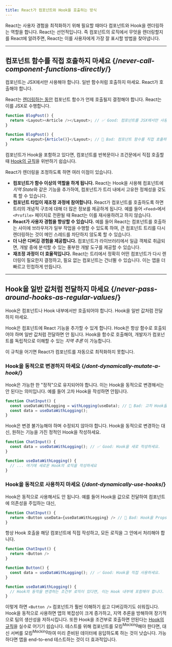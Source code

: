 ```yaml
---
title: React가 컴포넌트와 Hook을 호출하는 방식
---
```


<Intro>
React는 사용자 경험을 최적화하기 위해 필요할 때마다 컴포넌트와 Hook을 렌더링하는 역할을 합니다. React는 선언적입니다. 즉 컴포넌트의 로직에서 무엇을 렌더링할지를 React에 알려주면, React는 이를 사용자에게 가장 잘 표시할 방법을 찾아냅니다.
</Intro>

<InlineToc />

---

## 컴포넌트 함수를 직접 호출하지 마세요 {/*never-call-component-functions-directly*/}
컴포넌트는 JSX에서만 사용해야 합니다. 일반 함수처럼 호출하지 마세요. React가 호출해야 합니다.

React는 [렌더링하는 동안](/reference/rules/components-and-hooks-must-be-pure#how-does-react-run-your-code) 컴포넌트 함수가 언제 호출될지 결정해야 합니다. React는 이를 JSX로 수행합니다.

```js {2}
function BlogPost() {
  return <Layout><Article /></Layout>; // ✅ Good: 컴포넌트를 JSX에서만 사용합니다.
}
```

```js {expectedErrors: {'react-compiler': [2]}} {2}
function BlogPost() {
  return <Layout>{Article()}</Layout>; // 🔴 Bad: 컴포넌트 함수를 직접 호출하지 마세요.
}
```

컴포넌트가 Hook을 포함하고 있다면, 컴포넌트를 반복문이나 조건문에서 직접 호출할 때 [Hook의 규칙](/reference/rules/rules-of-hooks)을 위반하기 쉽습니다.

React가 렌더링을 조정하도록 하면 여러 이점이 있습니다.

* **컴포넌트가 함수 이상의 역할을 하게 됩니다.** React는 Hook을 사용해 컴포넌트에 <em>지역 State</em>와 같은 기능을 추가하여, 컴포넌트가 트리 내에서 고유한 정체성을 갖도록 할 수 있습니다.
* **컴포넌트 타입이 재조정 과정에 참여합니다.** React가 컴포넌트를 호출하도록 하면 트리의 개념적 구조에 대해 더 많은 정보를 제공하게 됩니다. 예를 들어 `<Feed>`에서 `<Profile>` 페이지로 전환될 때 React는 이를 재사용하려고 하지 않습니다.
* **React가 사용자 경험을 향상할 수 있습니다.** 예를 들어 React는 컴포넌트를 호출하는 사이에 브라우저가 일부 작업을 수행할 수 있도록 하여, 큰 컴포넌트 트리를 다시 렌더링하는 것이 메인 스레드를 차단하지 않도록 할 수 있습니다.
* **더 나은 디버깅 경험을 제공합니다.** 컴포넌트가 라이브러리에서 일급 객체로 취급되면, 개발 중에 분석할 수 있는 풍부한 개발 도구를 제공할 수 있습니다.
* **재조정 과정이 더 효율적입니다.** React는 트리에서 정확히 어떤 컴포넌트가 다시 렌더링이 필요한지 결정하고, 필요 없는 컴포넌트는 건너뛸 수 있습니다. 이는 앱을 더 빠르고 민첩하게 만듭니다.

---

## Hook을 일반 값처럼 전달하지 마세요 {/*never-pass-around-hooks-as-regular-values*/}

Hook은 컴포넌트나 Hook 내부에서만 호출되어야 합니다. Hook을 일반 값처럼 전달하지 마세요.

Hook은 컴포넌트에 React 기능을 추가할 수 있게 합니다. Hook은 항상 함수로 호출되어야 하며 일반 값처럼 전달하면 안 됩니다. Hook을 함수로 호출해야, 개발자가 컴포넌트를 독립적으로 이해할 수 있는 _지역 추론_ 이 가능합니다.

이 규칙을 어기면 React가 컴포넌트를 자동으로 최적화하지 못합니다.

### Hook을 동적으로 변경하지 마세요 {/*dont-dynamically-mutate-a-hook*/}

Hook은 가능한 한 "정적"으로 유지되어야 합니다. 이는 Hook을 동적으로 변경해서는 안 된다는 의미입니다. 예를 들어 고차 Hook을 작성하면 안됩니다.

```js {expectedErrors: {'react-compiler': [2, 3]}} {2}
function ChatInput() {
  const useDataWithLogging = withLogging(useData); // 🔴 Bad: 고차 Hook을 작성하지 마세요.
  const data = useDataWithLogging();
}
```

Hook은 변경 불가능해야 하며 수정되지 않아야 합니다. Hook을 동적으로 변경하는 대신, 원하는 기능을 가진 정적인 Hook을 작성하세요.

```js {2,6}
function ChatInput() {
  const data = useDataWithLogging(); // ✅ Good: Hook을 새로 작성하세요.
}

function useDataWithLogging() {
  // ... 여기에 새로운 Hook의 로직을 작성하세요
}
```

### Hook을 동적으로 사용하지 마세요 {/*dont-dynamically-use-hooks*/}

Hook은 동적으로 사용해서도 안 됩니다. 예를 들어 Hook을 값으로 전달하여 컴포넌트에 의존성을 주입하는 대신,

```js {expectedErrors: {'react-compiler': [2]}} {2}
function ChatInput() {
  return <Button useData={useDataWithLogging} /> // 🔴 Bad: Hook을 Props로 전달하지 마세요.
}
```

항상 Hook 호출을 해당 컴포넌트에 직접 작성하고, 모든 로직을 그 안에서 처리해야 합니다.

```js {6}
function ChatInput() {
  return <Button />
}

function Button() {
  const data = useDataWithLogging(); // ✅ Good: Hook을 직접 사용하세요.
}

function useDataWithLogging() {
  // Hook의 동작을 변경하는 조건부 로직이 있다면, 이는 Hook 내부에 포함해야 합니다.
}
```

이렇게 하면 `<Button />` 컴포넌트가 훨씬 이해하기 쉽고 디버깅하기도 쉬워집니다. Hook을 동적으로 사용하면 앱의 복잡성이 크게 증가하고, 지역 추론을 방해하여 장기적으로 팀의 생산성을 저하시킵니다. 또한 Hook을 조건부로 호출하면 안된다는 [Hook의 규칙](/reference/rules/rules-of-hooks)을 실수로 어기기 쉽습니다. 테스트를 위해 컴포넌트를 모킹<sup>Mocking</sup>해야 한다면, 대신 서버를 모킹<sup>Mocking</sup>하여 미리 준비된 데이터에 응답하도록 하는 것이 낫습니다. 가능하다면 앱을 end-to-end 테스트하는 것이 더 효과적입니다.
